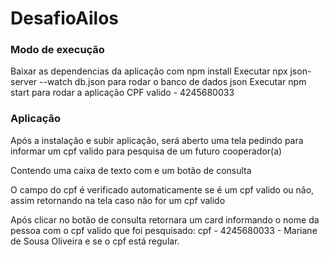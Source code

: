 # DesafioAilos

### Modo de execução

Baixar as dependencias da aplicação com npm install
Executar npx json-server --watch db.json para rodar o banco de dados json
Executar npm start para rodar a aplicação
CPF valido - 4245680033

### Aplicação

Após a instalação e subir aplicação, será aberto uma tela pedindo para informar um cpf valido para pesquisa de um futuro cooperador(a)

Contendo uma caixa de texto com e um botão de consulta

O campo do cpf é verificado automaticamente se é um cpf valido ou não, assim retornando na tela caso não for um cpf valido

Após clicar no botão de consulta retornara um card informando o nome da pessoa com o cpf valido que foi pesquisado: cpf - 4245680033 - Mariane de Sousa Oliveira e se o cpf está regular.

